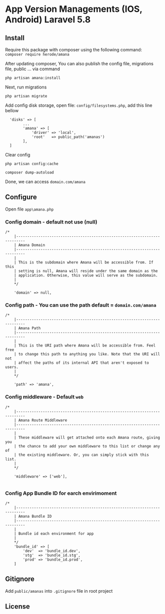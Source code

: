 # App Version Managements (IOS, Android) Laravel 5.8

## Install 
Require this package with composer using the following command: <br>
`composer require herode/amana`

After updating composer, You can also publish the config file, migrations file, public ... via command

`php artisan amana:install`

Next, run migrations

`php artisan migrate`

Add config disk storage, open file: `config/filesystems.php`, add this line bellow

```$xslt
  'disks' => [
        ...
        'amana' => [
            'driver' => 'local',
            'root'   => public_path('amanas')
        ],
  ]
```

Clear config

`php artisan config:cache`

`composer dump-autoload`

Done, we can access `domain.com/amana`

## Configure

Open file `app\amana.php`

### Config domain - default not use (null)
```
/*
    |--------------------------------------------------------------------------
    | Amana Domain
    |--------------------------------------------------------------------------
    |
    | This is the subdomain where Amana will be accessible from. If this
    | setting is null, Amana will reside under the same domain as the
    | application. Otherwise, this value will serve as the subdomain.
    |
    */

    'domain' => null,

```

### Config path - You can use the path default = `domain.com/amana`

```
/*
    |--------------------------------------------------------------------------
    | Amana Path
    |--------------------------------------------------------------------------
    |
    | This is the URI path where Amana will be accessible from. Feel free
    | to change this path to anything you like. Note that the URI will not
    | affect the paths of its internal API that aren't exposed to users.
    |
    */

    'path' => 'amana',

```

### Config middleware - Default `web`

```
/*
    |--------------------------------------------------------------------------
    | Amana Route Middleware
    |--------------------------------------------------------------------------
    |
    | These middleware will get attached onto each Amana route, giving you
    | the chance to add your own middleware to this list or change any of
    | the existing middleware. Or, you can simply stick with this list.
    |
    */

    'middleware' => ['web'],
    
```

### Config App Bundle ID for earch envirimoment

```
/*
    |--------------------------------------------------------------------------
    | Amana Bundle ID
    |--------------------------------------------------------------------------
    |
    | Bundle id each environment for app
    |
    */
    'bundle_id' => [
        'dev'  => 'bundle_id.dev',
        'stg'  => 'bundle_id.stg',
        'prod' => 'bundle_id.prod',
    ]

```

## Gitignore

Add `public/amanas` into `.gitignore` file in root project


## License
